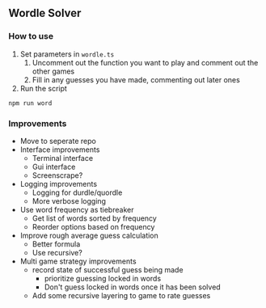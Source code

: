 ## Wordle Solver

### How to use

1. Set parameters in `wordle.ts`
    1. Uncomment out the function you want to play and comment out the other games
    3. Fill in any guesses you have made, commenting out later ones
2. Run the script
```
npm run word
```

### Improvements

- Move to seperate repo
- Interface improvements
    - Terminal interface
    - Gui interface
    - Screenscrape?
- Logging improvements
    - Logging for durdle/quordle
    - More verbose logging
- Use word frequency as tiebreaker
    - Get list of words sorted by frequency
    - Reorder options based on frequency
- Improve rough average guess calculation
    - Better formula
    - Use recursive?
- Multi game strategy improvements
    - record state of successful guess being made
        - prioritize guessing locked in words
        - Don't guess locked in words once it has been solved
    - Add some recursive layering to game to rate guesses

